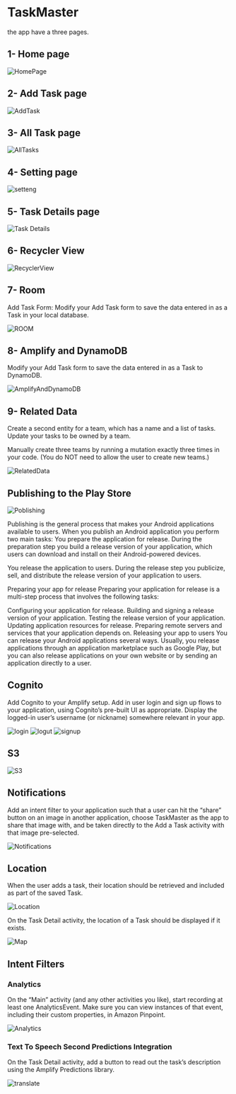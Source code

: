 # TaskMaster

the app have a three pages.

## 1- Home page

![HomePage](./img/TaskMasterHome.png)

## 2- Add Task page

![AddTask](./img/TaskMasterAddTask.png)

## 3- All Task page

![AllTasks](./img/TaskMasterAllTasks.png)

## 4- Setting page

![setteng](./img/TaskMasterSetting.png)

## 5- Task Details page

![Task Details](./img/TaskMasterTaskDetails.png)

## 6- Recycler View

![RecyclerView](./img/TaskMasterTaskRecyclerView01.png)

## 7- Room

Add Task Form: Modify your Add Task form to save the data entered in as a Task in your local database.

![ROOM](./img/TaskMasterAddTaskDatabase.png)

## 8- Amplify and DynamoDB

Modify your Add Task form to save the data entered in as a Task to DynamoDB.

![AmplifyAndDynamoDB](./img/TaskMasterAmplifyAndDynmoDB.png)

## 9- Related Data

Create a second entity for a team, which has a name and a list of tasks. Update your tasks to be owned by a team.

Manually create three teams by running a mutation exactly three times in your code. (You do NOT need to allow the user to create new teams.)

![RelatedData](./img/Screenshot_1.png)

## Publishing to the Play Store

![Poblishing](./img/TaskMasterAmplifyAndDynmoDB.png)

Publishing is the general process that makes your Android applications available to users. When you publish an Android application you perform two main tasks: You prepare the application for release. During the preparation step you build a release version of your application, which users can download and install on their Android-powered devices.

You release the application to users. During the release step you publicize, sell, and distribute the release version of your application to users.

Preparing your app for release Preparing your application for release is a multi-step process that involves the following tasks:

Configuring your application for release. Building and signing a release version of your application. Testing the release version of your application. Updating application resources for release. Preparing remote servers and services that your application depends on. Releasing your app to users You can release your Android applications several ways. Usually, you release applications through an application marketplace such as Google Play, but you can also release applications on your own website or by sending an application directly to a user.

## Cognito

Add Cognito to your Amplify setup. Add in user login and sign up flows to your application, using Cognito’s pre-built UI as appropriate. Display the logged-in user’s username (or nickname) somewhere relevant in your app.

![login](./img/TaskMasterLogin.png)
![logut](./img/TaskMasterLogout.png)
![signup](./img/TaskMasterSignup.png)

## S3

![S3](./img/TaskMasterS3.png)

## Notifications

Add an intent filter to your application such that a user can hit the “share” button on an image in another application, choose TaskMaster as the app to share that image with, and be taken directly to the Add a Task activity with that image pre-selected.

![Notifications](./img/TaskMasterTaskIntentFilter.png)

## Location

When the user adds a task, their location should be retrieved and included as part of the saved Task.

![Location](./img/TaskMasterLocation.png)

On the Task Detail activity, the location of a Task should be displayed if it exists.

![Map](./img/TaskMasterMap.png)


## Intent Filters

### Analytics

On the “Main” activity (and any other activities you like), start recording at least one AnalyticsEvent. Make sure you can view instances of that event, including their custom properties, in Amazon Pinpoint.

![Analytics](./img/TaskMasterAmplifyAnalytics.png)

### Text To Speech Second Predictions Integration

On the Task Detail activity, add a button to read out the task’s description using the Amplify Predictions library.

![translate](./img/TaskMasterTranslateAndPlayAudio.png)
